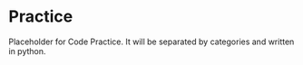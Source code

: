 # Practice
Placeholder for Code Practice. It will be separated by categories and written in python.
